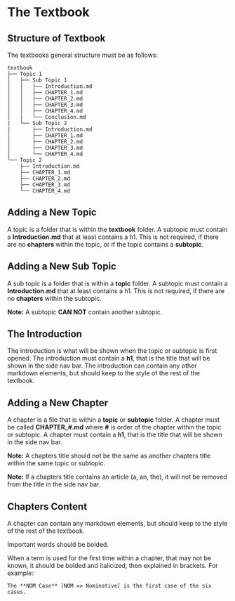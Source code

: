 # The Textbook

## Structure of Textbook

The textbooks general structure must be as follows:

```
textbook
├── Topic 1
│   ├── Sub Topic 1
│   │   ├── Introduction.md
│   │   ├── CHAPTER_1.md
│   │   ├── CHAPTER_2.md
│   │   ├── CHAPTER_3.md
│   │   ├── CHAPTER_4.md
│   |   └── Conclusion.md
|   └── Sub Topic 2
|       ├── Introduction.md
│       ├── CHAPTER_1.md
│       ├── CHAPTER_2.md
│       ├── CHAPTER_3.md
│       └── CHAPTER_4.md
└── Topic 2
    ├── Introduction.md
    ├── CHAPTER_1.md
    ├── CHAPTER_2.md
    ├── CHAPTER_3.md
    └── CHAPTER_4.md
```

## Adding a New Topic

A topic is a folder that is within the **textbook** folder. A subtopic must contain a **Introduction.md** that at least contains a h1. This is not required, if there are no **chapters** within the topic, or if the topic contains a **subtopic**.

## Adding a New Sub Topic

A sub topic is a folder that is within a **topic** folder. A subtopic must contain a **Introduction.md** that at least contains a h1. This is not required, if there are no **chapters** within the subtopic.

**Note:** A subtopic **CAN NOT** contain another subtopic.

## The Introduction

The introduction is what will be shown when the topic or subtopic is first opened. The introduction must contain a **h1**, that is the title that will be shown in the side nav bar. The introduction can contain any other markdown elements, but should keep to the style of the rest of the textbook.

## Adding a New Chapter

A chapter is a file that is within a **topic** or **subtopic** folder. A chapter must be called **CHAPTER\_#.md** where **#** is order of the chapter within the topic or subtopic. A chapter must contain a **h1**, that is the title that will be shown in the side nav bar.

**Note:** A chapters title should not be the same as another chapters title within the same topic or subtopic.

**Note:** If a chapters title contains an article (a, an, the), it will not be removed from the title in the side nav bar.

## Chapters Content

A chapter can contain any markdown elements, but should keep to the style of the rest of the textbook.

Important words should be bolded.

When a term is used for the first time within a chapter, that may not be known, it should be bolded and italicized, then explained in brackets. For example:

```
The **NOM Case** [NOM => Nominative] is the first case of the six cases.
```
